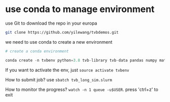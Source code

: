 # use conda to manage environment

use Git to download the repo in your europa

```bash
git clone https://github.com/yilewang/tvbdemos.git
```

we need to use conda to create a new environment

```python
# create a conda environment

conda create -n tvbenv python=3.8 tvb-library tvb-data pandas numpy matplotlib
```

If you want to activate the env, just `source activate tvbenv`

How to submit job? use `sbatch tvb_long_sim.slurm`

How to monitor the progress? `watch -n 1 queue -u$USER`. press 'ctrl+z' to exit
